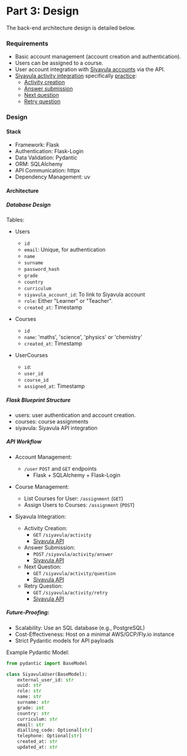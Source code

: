 # Part 3: Design

The back-end architecture design is detailed below.

### Requirements

- Basic account management (account creation and authentication).
- Users can be assigned to a course.
- User account integration with [Siyavula accounts](https://documenter.getpostman.com/view/11391438/2s9YC5xBnb#337dd598-f6b3-4991-bd01-840f8b3d16e8) via the API.
- [Siyavula activity integration](https://documenter.getpostman.com/view/11391438/2s9YC5xBnb#ce982f8b-525e-4223-a6ab-40df6676f8be) specifically [practice](https://documenter.getpostman.com/view/11391438/2s9YC5xBnb#bf3ede23-c039-423d-8c0e-579bcedfd180):
  - [Activity creation](https://documenter.getpostman.com/view/11391438/2s9YC5xBnb#dca3d699-17f2-470a-a9dc-1bb554ced3b7)
  - [Answer submission](https://documenter.getpostman.com/view/11391438/2s9YC5xBnb#05039a94-9671-4452-8b29-bcfd9b387c6d)
  - [Next question](https://documenter.getpostman.com/view/11391438/2s9YC5xBnb#66c78fcd-0217-4af0-9b1c-1989410849be)
  - [Retry question](https://documenter.getpostman.com/view/11391438/2s9YC5xBnb#fe265a89-8767-4c79-bc8a-7c3aea08a1fe)

### Design

#### Stack

- Framework: Flask
- Authentication: Flask-Login
- Data Validation: Pydantic
- ORM: SQLAlchemy
- API Communication: httpx
- Dependency Management: uv

#### Architecture
##### Database Design

Tables:

- Users
  - `id`
  - `email`: Unique, for authentication
  - `name`
  - `surname`
  - `password_hash`
  - `grade`
  - `country`
  - `curriculum`
  - `siyavula_account_id`: To link to Siyavula account
  - `role`: Either "Learner" or "Teacher".
  - `created_at`: Timestamp

- Courses
  - `id`
  - `name`: 'maths', 'science', 'physics' or 'chemistry'
  - `created_at`: Timestamp

- UserCourses
  - `id`:
  - `user_id`
  - `course_id`
  - `assigned_at`: Timestamp


##### Flask Blueprint Structure

- users: user authentication and account creation.
- courses: course assignments
- siyavula: Siyavula API integration

##### API Workflow

- Account Management:
  - `/user` `POST` and `GET` endpoints
    - Flask + SQLAlchemy + Flask-Login

- Course Management:
  - List Courses for User: `/assignment` (`GET`)
  - Assign Users to Courses: `/assignment` (`POST`)

- Siyavula Integration:
  - Activity Creation: 
    - `GET` `/siyavula/activity`
    - [Siyavula API](https://documenter.getpostman.com/view/11391438/2s9YC5xBnb#dca3d699-17f2-470a-a9dc-1bb554ced3b7)
  - Answer Submission:
    - `POST` `/siyavula/activity/answer`
    - [Siyavula API](https://documenter.getpostman.com/view/11391438/2s9YC5xBnb#05039a94-9671-4452-8b29-bcfd9b387c6d)
  - Next Question:
    - `GET` `/siyavula/activity/question`
    - [Siyavula API](https://documenter.getpostman.com/view/11391438/2s9YC5xBnb#66c78fcd-0217-4af0-9b1c-1989410849be)
  - Retry Question:
    - `GET` `/siyavula/activity/retry`
    - [Siyavula API](https://documenter.getpostman.com/view/11391438/2s9YC5xBnb#fe265a89-8767-4c79-bc8a-7c3aea08a1fe)

##### Future-Proofing:

- Scalability: Use an SQL database (e.g., PostgreSQL)
- Cost-Effectiveness: Host on a minimal AWS/GCP/Fly.io instance
- Strict Pydantic models for API payloads

Example Pydantic Model:

```python
from pydantic import BaseModel

class SiyavulaUser(BaseModel):
    external_user_id: str
    uuid: str
    role: str
    name: str
    surname: str
    grade: int
    country: str
    curriculum: str
    email: str
    dialling_code: Optional[str]
    telephone: Optional[str]
    created_at: str
    updated_at: str
```
